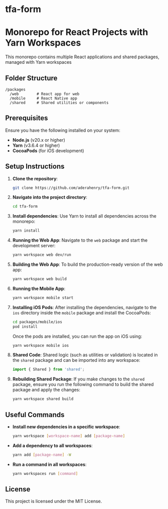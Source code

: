 # tfa-form

# Monorepo for React Projects with Yarn Workspaces

This monorepo contains multiple React applications and shared packages, managed with Yarn workspaces

## Folder Structure

```
/packages
  /web        # React app for web
  /mobile     # React Native app
  /shared     # Shared utilities or components
```

## Prerequisites

Ensure you have the following installed on your system:
- **Node.js** (v20.x or higher)
- **Yarn** (v3.6.4 or higher)
- **CocoaPods** (for iOS development)

## Setup Instructions

1. **Clone the repository**:
   ```bash
   git clone https://github.com/aderahenry/tfa-form.git
   ```

2. **Navigate into the project directory**:
   ```bash
   cd tfa-form
   ```

3. **Install dependencies**:
   Use Yarn to install all dependencies across the monorepo:
   ```bash
   yarn install
   ```

4. **Running the Web App**:
   Navigate to the `web` package and start the development server:
   ```bash
   yarn workspace web dev/run
   ```

5. **Building the Web App**:
   To build the production-ready version of the web app:
   ```bash
   yarn workspace web build
   ```

6. **Running the Mobile App**:
   ```bash
   yarn workspace mobile start
   ```

7. **Installing iOS Pods**:
   After installing the dependencies, navigate to the `ios` directory inside the `mobile` package and install the CocoaPods:
   ```bash
   cd packages/mobile/ios
   pod install
   ```
   Once the pods are installed, you can run the app on iOS using:
   ```bash
   yarn workspace mobile ios
   ```

8. **Shared Code**:
   Shared logic (such as utilities or validation) is located in the `shared` package and can be imported into any workspace:
   ```js
   import { Shared } from 'shared';
   ```

9. **Rebuilding Shared Package**:
   If you make changes to the `shared` package, ensure you run the following command to build the shared package and apply the changes:
   ```bash
   yarn workspace shared build
   ```

## Useful Commands

- **Install new dependencies in a specific workspace**:
  ```bash
  yarn workspace [workspace-name] add [package-name]
  ```

- **Add a dependency to all workspaces**:
  ```bash
  yarn add [package-name] -W
  ```

- **Run a command in all workspaces**:
  ```bash
  yarn workspaces run [command]
  ```

## License

This project is licensed under the MIT License.